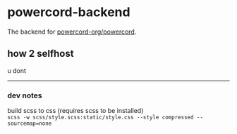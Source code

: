 # powercord-backend
The backend for [powercord-org/powercord](https://github.com/powercord-org/powercord).

## how 2 selfhost
u dont

----
### dev notes
build scss to css (requires scss to be installed)<br>
`scss -w scss/style.scss:static/style.css --style compressed --sourcemap=none`
